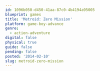 ```yaml
---
id: 1096b050-d450-41aa-87c0-4b4194a95005
blueprint: games
title: 'Metroid: Zero Mission'
platform: game-boy-advance
genre:
  - action-adventure
digital: false
physical: true
guide: false
pending: false
posted: '2014-02-10'
slug: metroid-zero-mission
---
```

